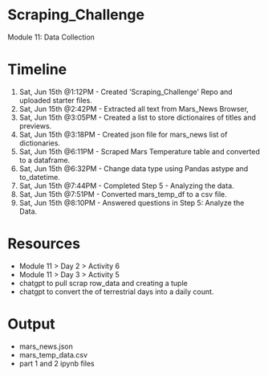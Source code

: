 # Scraping_Challenge
Module 11: Data Collection

# Timeline
1. Sat, Jun 15th @1:12PM - Created 'Scraping_Challenge' Repo and uploaded starter files.
2. Sat, Jun 15th @2:42PM - Extracted all text from Mars_News Browser,
3. Sat, Jun 15th @3:05PM - Created a list to store dictionaires of titles and previews. 
4. Sat, Jun 15th @3:18PM - Created json file for mars_news list of dictionaries.
5. Sat, Jun 15th @6:11PM - Scraped Mars Temperature table and converted to a dataframe.
6. Sat, Jun 15th @6:32PM - Change data type using Pandas astype and to_datetime.
7. Sat, Jun 15th @7:44PM - Completed Step 5 - Analyzing the data. 
8. Sat, Jun 15th @7:51PM - Converted mars_temp_df to a csv file. 
9. Sat, Jun 15th @8:10PM - Answered questions in Step 5: Analyze the Data.

# Resources
* Module 11 > Day 2 > Activity 6
* Module 11 > Day 3 > Activity 5
* chatgpt to pull scrap row_data and creating a tuple 
* chatgpt to convert the of terrestrial days into a daily count. 

# Output
* mars_news.json
* mars_temp_data.csv
* part 1 and 2 ipynb files
